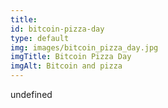 ```yaml
--- 
title: 
id: bitcoin-pizza-day
type: default
img: images/bitcoin_pizza_day.jpg
imgTitle: Bitcoin Pizza Day
imgAlt: Bitcoin and pizza
---
```


undefined

